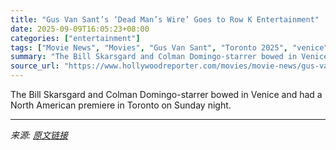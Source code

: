 ```yaml
---
title: "Gus Van Sant’s ‘Dead Man’s Wire’ Goes to Row K Entertainment"
date: 2025-09-09T16:05:23+08:00
categories: ["entertainment"]
tags: ["Movie News", "Movies", "Gus Van Sant", "Toronto 2025", "venice"]
summary: "The Bill Skarsgard and Colman Domingo-starrer bowed in Venice and had a North American premiere in Toronto on Sunday night."
source_url: "https://www.hollywoodreporter.com/movies/movie-news/gus-van-sant-dead-mans-wire-acquired-row-k-entertainment-1236366034/"
---
```


The Bill Skarsgard and Colman Domingo-starrer bowed in Venice and had a North American premiere in Toronto on Sunday night.

---

*来源: [原文链接](https://www.hollywoodreporter.com/movies/movie-news/gus-van-sant-dead-mans-wire-acquired-row-k-entertainment-1236366034/)*
